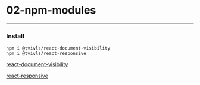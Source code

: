# 02-npm-modules

---

### Install

```
npm i @tvivls/react-document-visibility
npm i @tvivls/react-responsive
```

[react-document-visibility](https://www.npmjs.com/package/@tvivls/react-document-visibility)

[react-responsive](https://www.npmjs.com/package/@tvivls/react-responsive)
